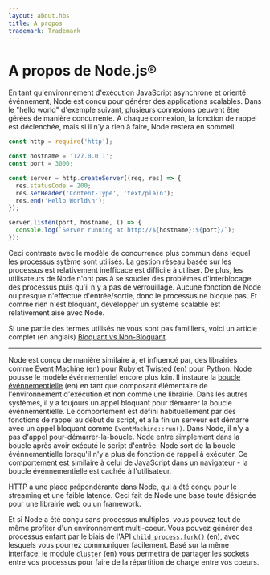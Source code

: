```yaml
---
layout: about.hbs
title: A propos
trademark: Trademark
---
```

# A propos de Node.js&reg;

En tant qu'environnement d'exécution JavaScript asynchrone et orienté événnement, Node est conçu
pour générer des applications scalables. Dans le "hello world" d'exemple
suivant, plusieurs connexions peuvent être gérées de manière concurrente.
A chaque connexion, la fonction de rappel est déclenchée, mais si il n'y a rien à faire, Node restera en sommeil.                                                                   

```javascript
const http = require('http');

const hostname = '127.0.0.1';
const port = 3000;

const server = http.createServer((req, res) => {
  res.statusCode = 200;
  res.setHeader('Content-Type', 'text/plain');
  res.end('Hello World\n');
});

server.listen(port, hostname, () => {
  console.log(`Server running at http://${hostname}:${port}/`);
});
```

Ceci contraste avec le modèle de concurrence plus commun dans lequel les processus sytème
sont utilisés. La gestion réseau basée sur les processus est relativement
inefficace est difficile à utiliser. De plus, les utilisateurs de Node n'ont pas à se soucier des problèmes d'interblocage des processus
puis qu'il n'y a pas de verrouillage. Aucune fonction de Node ou presque
n'effectue d'entrée/sortie, donc le processus ne bloque pas. Et comme rien
n'est bloquant, développer un système scalable est relativement aisé avec Node.

Si une partie des termes utilisés ne vous sont pas familliers, voici
un article complet (en anglais) [Bloquant vs Non-Bloquant][].

---

Node est conçu de manière similaire à, et influencé par, des 
librairies comme [Event Machine][] (en) pour Ruby et [Twisted][] (en) pour Python.
Node pousse le modèle événnementiel encore plus loin. Il instaure la
[boucle événnementielle][] (en) en tant que composant élémentaire de l'environnement d'exécution
et non comme une librairie. Dans les autres systèmes, il y a toujours
un appel bloquant pour démarrer la boucle événnementielle.
Le comportement est défini habituellement par des fonctions de rappel au
début du script, et à la fin un serveur est démarré avec un appel bloquant 
comme `EventMachine::run()`. Dans Node, il n'y a pas d'appel pour-démarrer-la-boucle.
Node entre simplement dans la boucle après avoir exécuté le script d'entrée.
Node sort de la boucle événnementielle lorsqu'il n'y a plus de fonction
de rappel à exécuter. Ce comportement est similaire à celui de JavaScript
dans un navigateur - la boucle événnementielle est cachée à l'utilisateur.

HTTP a une place prépondérante dans Node, qui a été conçu pour le streaming
et une faible latence. Ceci fait de Node une base toute désignée pour une librairie web ou un framework.

Et si Node a été conçu sans processus multiples, vous pouvez tout de même
profiter d'un environnement multi-coeur. Vous pouvez générer des processus 
enfant par le biais de l'API [`child_process.fork()`][] (en), avec lesquels 
vous pourrez communiquer facilement. Basé sur la même interface, le 
 module
 [`cluster`][] (en) vous permettra de partager les sockets entre vos processus
 pour faire de la répartition de charge entre vos coeurs.

[Bloquant vs Non-Bloquant]: https://nodejs.org/en/docs/guides/blocking-vs-non-blocking/
[`child_process.fork()`]: https://nodejs.org/api/child_process.html#child_process_child_process_fork_modulepath_args_options
[`cluster`]: https://nodejs.org/api/cluster.html
[boucle événnementielle]: https://nodejs.org/en/docs/guides/event-loop-timers-and-nexttick/
[Event Machine]: http://rubyeventmachine.com/
[Twisted]: http://twistedmatrix.com/
